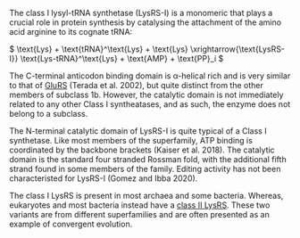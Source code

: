 
The class I lysyl-tRNA synthetase (LysRS-I) is a monomeric that plays a crucial role in protein synthesis by catalysing the attachment of the amino acid arginine to its cognate tRNA:




$ \text{Lys} + \text{tRNA}^\text{Lys} + \text{Lys} \xrightarrow{\text{LysRS-I}} \text{Lys-tRNA}^\text{Lys} + \text{AMP} + \text{PP}_i  $




The C-terminal anticodon binding domain is &alpha;-helical rich and is very similar to that of [GluRS](/class1/glu1) (Terada et al. 2002), but quite distinct from the other members of  subclass 1b. 
However, the catalytic domain is not immediately related to any other Class I syntheatases, and as such, the enzyme does not belong to a subclass.





The N-terminal catalytic domain of LysRS-I is quite typical of a Class I synthetase.
Like most members of the superfamily, ATP binding is coordinated by the backbone brackets (Kaiser et al. 2018). The catalytic domain is the standard four stranded Rossman fold, with the additional fifth strand found in some members of the family. Editing activity has not been characteristed for LysRS-I (Gomez and Ibba  2020).     


The class I LysRS is present in most archaea and some bacteria. Whereas, eukaryotes and most bacteria instead have a [class II LysRS](/class2/lys). These two variants are from different superfamilies and are often presented as an example of convergent evolution.